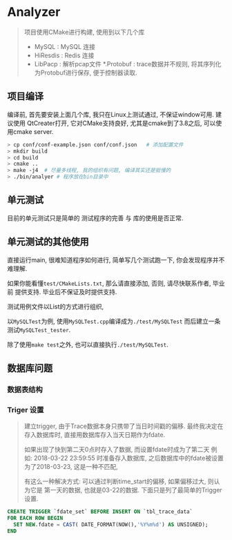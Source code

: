 # Analyzer

> 项目使用CMake进行构建, 使用到以下几个库
> * MySQL    : MySQL 连接
> * HiResdis : Redis 连接
> * LibPacp  : 解析pcap文件
> *.Protobuf : trace数据并不规则, 将其序列化为Protobuf进行保存, 便于控制器读取.


## 项目编译

编译前, 首先要安装上面几个库, 我只在Linux上测试通过, 不保证window可用. 建议使用
QtCreater打开, 它对CMake支持良好, 尤其是cmake到了3.8之后, 可以使用cmake server.

```bash
> cp conf/conf-example.json conf/conf.json   # 添加配置文件
> mkdir build
> cd build
> cmake ..
> make -j4  # 尽量多线程, 我的组织有问题, 编译其实还是挺慢的
> ./bin/analyer # 程序放在bin目录中
```


## 单元测试

目前的单元测试只是简单的 测试程序的完善 与 库的使用是否正常.


## 单元测试的其他使用

直接运行main, 很难知道程序如何进行, 简单写几个测试跑一下, 你会发现程序并不难理解.

如果你能看懂`test/CMakeLists.txt`, 那么请直接添加, 否则, 请尽快联系作者, 毕业前
提供支持. 毕业后不保证及时提供支持.

测试用例文件以List的方式进行组织,

以`MySQLTest`为例, 使用`MySQLTest.cpp`编译成为`./test/MySQLTest`
而后建立一条测试`MySQLTest_tester`.

除了使用`make test`之外, 也可以直接执行`./test/MySQLTest`.


## 数据库问题

### 数据表结构



### Triger 设置

> 建立trigger, 由于Trace数据本身只携带了当日时间戳的偏移.
> 最终我决定在存入数据库时, 直接用数据库存入当天日期作为fdate.
>
>
> 如果出现了快到第二天0点时存入了数据, 而设置fdate时成为了第二天
>   例如: 2018-03-22 23:59:55 时准备存入数据库,
>     之后数据库中的fdate被设置为了2018-03-23, 这是一种不匹配,
>
> 有这么一种解决方式: 可以通过判断time_start的偏移, 如果偏移过大, 则认为它是
> 第一天的数据, 也就是03-22的数据. 下面只是列了最简单的Trigger设置.

```sql
CREATE TRIGGER `fdate_set` BEFORE INSERT ON `tbl_trace_data`
FOR EACH ROW BEGIN
  SET NEW.fdate = CAST( DATE_FORMAT(NOW(),'%Y%m%d') AS UNSIGNED);
END
```
